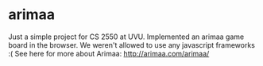 # arimaa
Just a simple project for CS 2550 at UVU. Implemented an arimaa game board in the browser. We weren't allowed to use any javascript frameworks :(
See here for more about Arimaa: http://arimaa.com/arimaa/
